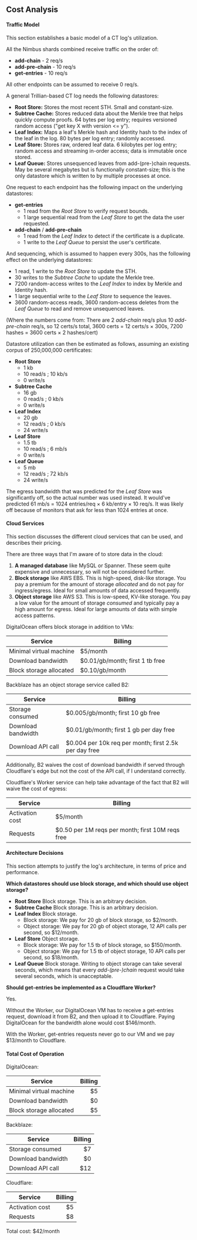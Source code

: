 Cost Analysis
-------------

#### Traffic Model

This section establishes a basic model of a CT log's utilization.

All the Nimbus shards combined receive traffic on the order of:
- **add-chain** - 2 req/s
- **add-pre-chain** - 10 req/s
- **get-entries** - 10 req/s

All other endpoints can be assumed to receive 0 req/s.

A general Trillian-based CT log needs the following datastores:
- **Root Store:** Stores the most recent STH. Small and constant-size.
- **Subtree Cache:** Stores reduced data about the Merkle tree that helps
  quickly compute proofs. 64 bytes per log entry; requires versioned random
  access ("get key X with version <= y").
- **Leaf Index:** Maps a leaf's Merkle hash and Identity hash to the index of
  the leaf in the log. 80 bytes per log entry; randomly accessed.
- **Leaf Store:** Stores raw, ordered leaf data. 6 kilobytes per log entry;
  random access and streaming in-order access; data is immutable once stored.
- **Leaf Queue:** Stores unsequenced leaves from add-(pre-)chain requests. May
  be several megabytes but is functionally constant-size; this is the only
  datastore which is written to by multiple processes at once.

One request to each endpoint has the following impact on the underlying datastores:
- **get-entries**
  - 1 read from the *Root Store* to verify request bounds.
  - 1 large sequential read from the *Leaf Store* to get the data the user
    requested.
- **add-chain** / **add-pre-chain**
  - 1 read from the *Leaf Index* to detect if the certificate is a duplicate.
  - 1 write to the *Leaf Queue* to persist the user's certificate.

And sequencing, which is assumed to happen every 300s, has the following effect
on the underlying datastores:
- 1 read, 1 write to the *Root Store* to update the STH.
- 30 writes to the *Subtree Cache* to update the Merkle tree.
- 7200 random-access writes to the *Leaf Index* to index by Merkle and Identity
  hash.
- 1 large sequential write to the *Leaf Store* to sequence the leaves.
- 3600 random-access reads, 3600 random-access deletes from the *Leaf Queue* to
  read and remove unsequenced leaves.

(Where the numbers come from: There are 2 *add-chain* req/s plus 10
*add-pre-chain* req/s, so 12 certs/s total, 3600 certs = 12 certs/s &times;
300s, 7200 hashes = 3600 certs &times; 2 hashes/cert)

Datastore utilization can then be estimated as follows, assuming an existing
corpus of 250,000,000 certificates:
- **Root Store**
  - 1 kb
  - 10 read/s ; 10 kb/s
  - 0 write/s
- **Subtree Cache**
  - 16 gb
  - 0 read/s ; 0 kb/s
  - 0 write/s
- **Leaf Index**
  - 20 gb
  - 12 read/s ; 0 kb/s
  - 24 write/s
- **Leaf Store**
  - 1.5 tb
  - 10 read/s ; 6 mb/s
  - 0 write/s
- **Leaf Queue**
  - 5 mb
  - 12 read/s ; 72 kb/s
  - 24 write/s

The egress bandwidth that was predicted for the *Leaf Store* was significantly
off, so the actual number was used instead. It would've predicted 61 mb/s = 1024
entries/req &times; 6 kb/entry &times; 10 req/s. It was likely off because of
monitors that ask for less than 1024 entries at once.


#### Cloud Services

This section discusses the different cloud services that can be used, and
describes their pricing.

There are three ways that I'm aware of to store data in the cloud:
1. **A managed database** like MySQL or Spanner. These seem quite expensive and
   unnecessary, so will not be considered further.
2. **Block storage** like AWS EBS. This is high-speed, disk-like storage. You
   pay a premium for the amount of storage *allocated* and do not pay for
   ingress/egress. Ideal for small amounts of data accessed frequently.
3. **Object storage** like AWS S3. This is low-speed, KV-like storage. You pay
   a low value for the amount of storage *consumed* and typically pay a high
   amount for egress. Ideal for large amounts of data with simple access
   patterns.

DigitalOcean offers block storage in addition to VMs:

| Service                 | Billing                         |
|-------------------------|---------------------------------|
| Minimal virtual machine | $5/month                        |
| Download bandwidth      | $0.01/gb/month; first 1 tb free |
| Block storage allocated | $0.10/gb/month                  |

Backblaze has an object storage service called B2:

| Service            | Billing                                               |
|--------------------|-------------------------------------------------------|
| Storage consumed   | $0.005/gb/month; first 10 gb free                     |
| Download bandwidth | $0.01/gb/month; first 1 gb per day free               |
| Download API call  | $0.004 per 10k req per month; first 2.5k per day free |

Additionally, B2 waives the cost of download bandwidth if served through
Cloudflare's edge but not the cost of the API call, if I understand correctly.

Cloudflare's Worker service can help take advantage of the fact that B2 will
waive the cost of egress:

| Service         | Billing                                          |
|-----------------|--------------------------------------------------|
| Activation cost | $5/month                                         |
| Requests        | $0.50 per 1M reqs per month; first 10M reqs free |


#### Architecture Decisions

This section attempts to justify the log's architecture, in terms of price and
performance.

**Which datastores should use block storage, and which should use object
storage?**

- **Root Store** Block storage. This is an arbitrary decision.
- **Subtree Cache** Block storage. This is an arbitrary decision.
- **Leaf Index** Block storage.
  - Block storage: We pay for 20 gb of block storage, so $2/month.
  - Object storage: We pay for 20 gb of object storage, 12 API calls per second, so $12/month.
- **Leaf Store** Object storage.
  - Block storage: We pay for 1.5 tb of block storage, so $150/month.
  - Object storage: We pay for 1.5 tb of object storage, 10 API calls per second, so $18/month.
- **Leaf Queue** Block storage. Writing to object storage can take several
  seconds, which means that every *add-(pre-)chain* request would take several
  seconds, which is unacceptable.

**Should get-entries be implemented as a Cloudflare Worker?**

Yes.

Without the Worker, our DigitalOcean VM has to receive a get-entries request,
download it from B2, and then upload it to Cloudflare. Paying DigitalOcean for
the bandwidth alone would cost $146/month.

With the Worker, get-entries requests never go to our VM and we pay $13/month to
Cloudflare.


#### Total Cost of Operation

DigitalOcean:

| Service                 | Billing |
|-------------------------|--------:|
| Minimal virtual machine |      $5 |
| Download bandwidth      |      $0 |
| Block storage allocated |      $5 |

Backblaze:

| Service            | Billing |
|--------------------|--------:|
| Storage consumed   |      $7 |
| Download bandwidth |      $0 |
| Download API call  |     $12 |

Cloudflare:

| Service         | Billing |
|-----------------|--------:|
| Activation cost |      $5 |
| Requests        |      $8 |

Total cost: $42/month
